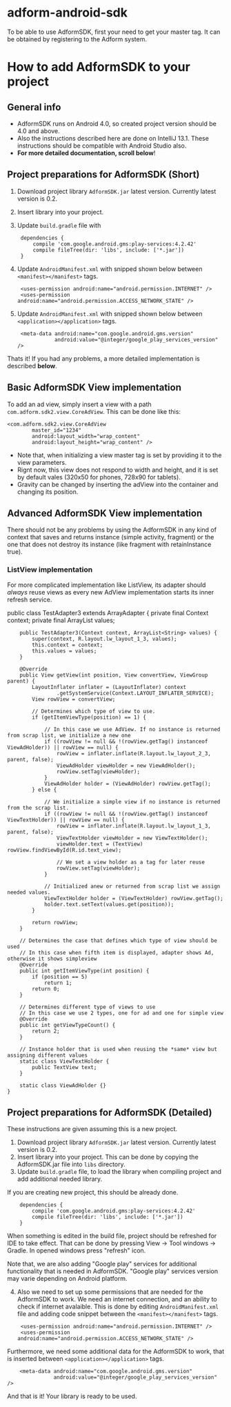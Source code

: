 adform-android-sdk
==================
To be able to use AdformSDK, first your need to get your master tag. It can be obtained by registering to the Adform system.

How to add AdformSDK to your project
====================================
## General info
* AdformSDK runs on Android 4.0, so created project version should be 4.0 and above.
* Also the instructions described here are done on IntelliJ 13.1. These instructions should be compatible with Android Studio also.
* **For more detailed documentation, scroll below**!

## Project preparations for AdformSDK (Short) 

1. Download project library `AdformSDK.jar` latest version. Currently latest version is 0.2. 
2. Insert library into your project.
3. Update `build.gradle` file with
		
		dependencies {
		    compile 'com.google.android.gms:play-services:4.2.42'
    		compile fileTree(dir: 'libs', include: ['*.jar'])
		}
		
4. Update `AndroidManifest.xml` with snipped shown below between `<manifest></manifest>` tags.

		<uses-permission android:name="android.permission.INTERNET" />
		<uses-permission android:name="android.permission.ACCESS_NETWORK_STATE" />
		
5. Update `AndroidManifest.xml` with snipped shown below between `<application></application>` tags.

	    <meta-data android:name="com.google.android.gms.version"
	               android:value="@integer/google_play_services_version" />

Thats it! If you had any problems, a more detailed implementation is described **below**.

## Basic AdformSDK View implementation
To add an ad view, simply insert a view with a path `com.adform.sdk2.view.CoreAdView`. This can be done like this:

	<com.adform.sdk2.view.CoreAdView
			master_id="1234"
			android:layout_width="wrap_content"
			android:layout_height="wrap_content" />

* Note that, when initializing a view master tag is set by providing it to the view parameters.
* Rignt now, this view does not respond to width and height, and it is set by default vales (320x50 for phones, 728x90 for tablets). 
* Gravity can be changed by inserting the adView into the container and changing its position.


## Advanced AdformSDK View implementation 

There should not be any problems by using the AdformSDK in any kind of context that saves and returns instance (simple activity, fragment) or the one that does not destroy its instance (like fragment with retainInstance true). 

### ListView implementation

For more complicated implementation like ListView, its adapter should *always* reuse views as every new AdView implementation starts its inner refresh service. 

public class TestAdapter3 extends ArrayAdapter<String> {
        private final Context context;
        private final ArrayList<String> values;
    
        public TestAdapter3(Context context, ArrayList<String> values) {
            super(context, R.layout.lw_layout_1_3, values);
            this.context = context;
            this.values = values;
        }
    
        @Override
        public View getView(int position, View convertView, ViewGroup parent) {
            LayoutInflater inflater = (LayoutInflater) context
                    .getSystemService(Context.LAYOUT_INFLATER_SERVICE);
            View rowView = convertView;
    
            // Determines which type of view to use.
            if (getItemViewType(position) == 1) {
    
                // In this case we use AdView. If no instance is returned from scrap list, we initialize a new one
                if ((rowView != null && !(rowView.getTag() instanceof ViewAdHolder)) || rowView == null) {
                    rowView = inflater.inflate(R.layout.lw_layout_2_3, parent, false);
                    ViewAdHolder viewHolder = new ViewAdHolder();
                    rowView.setTag(viewHolder);
                }
                ViewAdHolder holder = (ViewAdHolder) rowView.getTag();
            } else {
    
                // We initialize a simple view if no instance is returned from the scrap list.
                if ((rowView != null && !(rowView.getTag() instanceof ViewTextHolder)) || rowView == null) {
                    rowView = inflater.inflate(R.layout.lw_layout_1_3, parent, false);
                    ViewTextHolder viewHolder = new ViewTextHolder();
                    viewHolder.text = (TextView) rowView.findViewById(R.id.text_view);
    
                    // We set a view holder as a tag for later reuse
                    rowView.setTag(viewHolder);
                }
                
                // Initialized anew or returned from scrap list we assign needed values.
                ViewTextHolder holder = (ViewTextHolder) rowView.getTag();
                holder.text.setText(values.get(position));
            }
    
            return rowView;
        }
    
        // Determines the case that defines which type of view should be used
        // In this case when fifth item is displayed, adapter shows Ad, otherwise it shows simpleview
        @Override
        public int getItemViewType(int position) {
            if (position == 5)
                return 1;
            return 0;
        }
    
        // Determines different type of views to use
        // In this case we use 2 types, one for ad and one for simple view
        @Override
        public int getViewTypeCount() {
            return 2;
        }
    
        // Instance holder that is used when reusing the *same* view but assigning different values
        static class ViewTextHolder {
            public TextView text;
        }
    
        static class ViewAdHolder {}
    }



## Project preparations for AdformSDK (Detailed)
These instructions are given assuming this is a new project.

1. Download project library `AdformSDK.jar` latest version. Currently latest version is 0.2. 
2. Insert library into your project. This can be done by copying the AdformSDK.jar file into `libs` directory.
3. Update `build.gradle` file, to load the library when compiling project and add additional needed library. 

If you are creating new project, this should be already done.

		dependencies {
		    compile 'com.google.android.gms:play-services:4.2.42'
    		compile fileTree(dir: 'libs', include: ['*.jar'])
		}

When something is edited in the build file, project should be refreshed for IDE to take effect. That can be done by pressing View -> Tool windows -> Gradle. In opened windows press "refresh" icon.

Note that, we are also adding "Google play" services for additional functionality that is needed in AdformSDK. "Google play" services version may varie depending on Android platform.

4. Also we need to set up some permissions that are needed for the AdformSDK to work. We need an internet connection, and an ability to check if internet avalaible. This is done by editing `AndroidManifest.xml` file and adding code snippet between the `<manifest></manifest>` tags.

		<uses-permission android:name="android.permission.INTERNET" />
		<uses-permission android:name="android.permission.ACCESS_NETWORK_STATE" />
		
Furthermore, we need some additional data for the AdformSDK to work, that is inserted between `<application></application>` tags.

	    <meta-data android:name="com.google.android.gms.version"
	               android:value="@integer/google_play_services_version" />
	               
And that is it! Your library is ready to be used.	               
	

